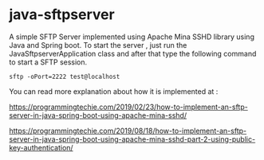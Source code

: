 # java-sftpserver
A simple SFTP Server implemented using Apache Mina SSHD library using Java and Spring boot.
To start the server ,  just run the JavaSftpserverApplication class and after that type the following command to start a SFTP session.

```
sftp -oPort=2222 test@localhost
```
You can read more explanation about how it is implemented at :

https://programmingtechie.com/2019/02/23/how-to-implement-an-sftp-server-in-java-spring-boot-using-apache-mina-sshd/

https://programmingtechie.com/2019/08/18/how-to-implement-an-sftp-server-in-java-spring-boot-using-apache-mina-sshd-part-2-using-public-key-authentication/
